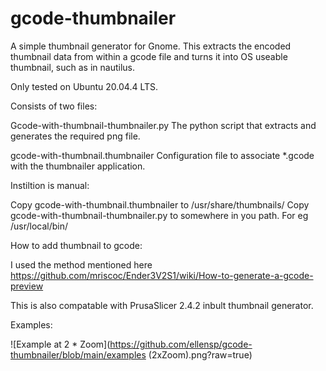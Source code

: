 # gcode-thumbnailer

A simple thumbnail generator for Gnome.
This extracts the encoded thumbnail data from within a gcode file and turns it into OS useable thumbnail, such as in nautilus.

Only tested on Ubuntu 20.04.4 LTS.

Consists of two files:

Gcode-with-thumbnail-thumbnailer.py
The python script that extracts and generates the required png file.

gcode-with-thumbnail.thumbnailer
Configuration file to associate *.gcode with the thumbnailer application.

Instiltion is manual:

Copy gcode-with-thumbnail.thumbnailer to /usr/share/thumbnails/
Copy gcode-with-thumbnail-thumbnailer.py to somewhere in you path. For eg /usr/local/bin/

How to add thumbnail to gcode:

I used the method mentioned here https://github.com/mriscoc/Ender3V2S1/wiki/How-to-generate-a-gcode-preview

This is also compatable with PrusaSlicer 2.4.2 inbult thumbnail generator.

Examples:

![Example at 2 * Zoom](https://github.com/ellensp/gcode-thumbnailer/blob/main/examples (2xZoom).png?raw=true)